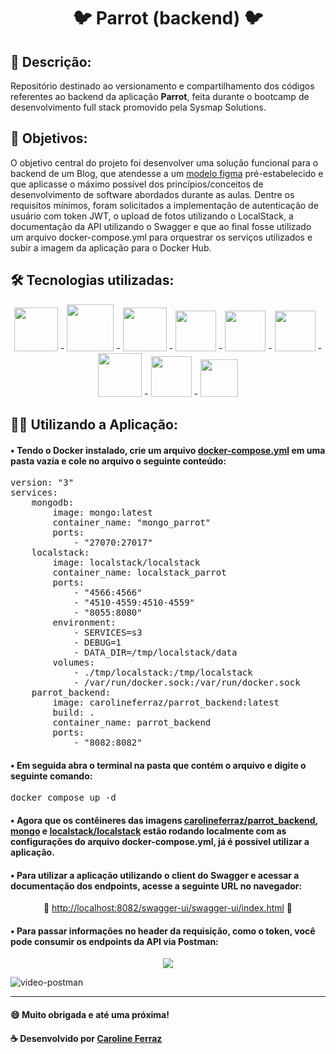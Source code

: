 <h1 align="center">🐦 Parrot (backend) 🐦</h1>

<h2>📝 Descrição:</h2>
<p>Repositório destinado ao versionamento e compartilhamento dos códigos referentes ao backend da aplicação <b>Parrot</b>, feita durante o bootcamp de desenvolvimento full stack promovido pela Sysmap Solutions.</p>

<h2>🎯 Objetivos:</h2>
<p>O objetivo central do projeto foi desenvolver uma solução funcional para o backend de um Blog, que atendesse a um <a href="https://www.figma.com/file/vepLgESqoFwshCzJ5lqPkn/bootcamp-2?node-id=0-1&t=KmvWdbESuj29VN4r-0">modelo figma</a> pré-estabelecido e que aplicasse o máximo possível dos princípios/conceitos de desenvolvimento de software abordados durante as aulas. Dentre os requisitos mínimos, foram solicitados a implementação de autenticação de usuário com token JWT, o upload de fotos utilizando o LocalStack, a documentação da API utilizando o Swagger e que ao final fosse utilizado um arquivo docker-compose.yml para orquestrar os serviços utilizados e subir a imagem da aplicação para o Docker Hub.</P>

<h2>🛠 Tecnologias utilizadas:</h2>
<p align="center">
<img src="https://cdn.jsdelivr.net/gh/devicons/devicon/icons/java/java-original-wordmark.svg" height="70px"/> - 
<img src="https://cdn.jsdelivr.net/gh/devicons/devicon/icons/spring/spring-original-wordmark.svg" height="75px"/> - 
<img src="https://cdn.jsdelivr.net/gh/devicons/devicon/icons/mongodb/mongodb-original-wordmark.svg" height="70px"/> - 
<img src="https://upload.wikimedia.org/wikipedia/commons/thumb/9/9c/IntelliJ_IDEA_Icon.svg/2048px-IntelliJ_IDEA_Icon.svg.png" height="65px"/> - 
<img src="https://i.imgur.com/bKBldW2.png" height="65px"/> - 
<img src="https://static1.smartbear.co/swagger/media/images/logos/swagger_icon_clr.svg?ext=.svg" height="65px"/> - 
<img src="https://cdn.jsdelivr.net/gh/devicons/devicon/icons/docker/docker-original-wordmark.svg" height="70px"/> - 
<img src="https://cdn.jsdelivr.net/gh/devicons/devicon/icons/ubuntu/ubuntu-plain.svg" height="65px"/> - 
<img src="https://cdn.jsdelivr.net/gh/devicons/devicon/icons/windows8/windows8-original.svg" height="60px"/>
</p>

<h2>👨‍💻 Utilizando a Aplicação:</h2>
<h4>• Tendo o Docker instalado, crie um arquivo <u>docker-compose.yml</u> em uma pasta vazia e cole no arquivo o seguinte conteúdo:</h4>
<p align="center">
<pre>
version: "3"
services:
    mongodb:
        image: mongo:latest
        container_name: "mongo_parrot"
        ports:
            - "27070:27017"
    localstack:
        image: localstack/localstack
        container_name: localstack_parrot
        ports:
            - "4566:4566"
            - "4510-4559:4510-4559"
            - "8055:8080"
        environment:
            - SERVICES=s3
            - DEBUG=1
            - DATA_DIR=/tmp/localstack/data
        volumes:
            - ./tmp/localstack:/tmp/localstack
            - /var/run/docker.sock:/var/run/docker.sock
    parrot_backend:
        image: carolineferraz/parrot_backend:latest
        build: .
        container_name: parrot_backend
        ports:
            - "8082:8082"
</pre>
</p>
<h4>• Em seguida abra o terminal na pasta que contém o arquivo e digite o seguinte comando:</h4>
<p align="center"><pre>docker compose up -d</pre></p>
<h4>• Agora que os contêineres das imagens <u>carolineferraz/parrot_backend</u>, <u>mongo</u> e <u>localstack/localstack</u> estão rodando localmente com as configurações do arquivo docker-compose.yml, já é possível utilizar a aplicação.</h4>
<h4>• Para utilizar a aplicação utilizando o client do Swagger e acessar a documentação dos endpoints, acesse a seguinte URL no navegador:</h4>
<p align="center">🔗 <a href="http://localhost:8082/swagger-ui/swagger-ui/index.html">http://localhost:8082/swagger-ui/swagger-ui/index.html</a> 🔗</p>
<h4>• Para passar informações no header da requisição, como o token, você pode consumir os endpoints da API via Postman:</h4>
<p align="center">
<img src="[https://user-images.githubusercontent.com/95757534/177064753-b2687300-7240-49ff-b5ec-22939b625df4.gif](https://github-production-user-asset-6210df.s3.amazonaws.com/95757534/237144868-33ac3305-5749-4688-b2a2-b7b38656e620.gif)">
</p>

![video-postman](https://github.com/bc-fullstack-03/Caroline-Ferraz--backend/assets/95757534/33ac3305-5749-4688-b2a2-b7b38656e620)

<hr>
<h4>😄 Muito obrigada e até uma próxima!</h4>
<h4>☕ Desenvolvido por <a href="https://github.com/carolineferraz">Caroline Ferraz</a></h4>
